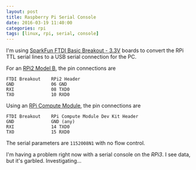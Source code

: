 ```yaml
---
layout: post
title: Raspberry Pi Serial Console
date: 2016-03-19 11:40:00
categories: rpi
tags: [linux, rpi, serial, console]
---
```


I'm using [SparkFun FTDI Basic Breakout - 3.3V][sparkfun-ftdi-basic] boards to convert the RPi TTL serial lines to a USB serial connection for the PC.

For an [RPi2 Model B][rpi2-b], the pin connections are

    FTDI Breakout    RPi2 Header
    GND              06 GND
    RXI              08 TXD0
    TXO              10 RXD0

Using an [RPi Compute Module][rpi-compute], the pin connections are

	FTDI Breakout    RPi Compute Module Dev Kit Header
	GND              GND (any)
    RXI              14 TXD0
    TXO              15 RXD0

    
The serial parameters are `1152008N1` with no flow control.

I'm having a problem right now with a serial console on the *RPi3*. I see data, but it's garbled. Investigating...

[sparkfun-ftdi-basic]: https://www.sparkfun.com/products/9873
[rpi-compute]: https://www.raspberrypi.org/products/compute-module/
[rpi2-b]: https://www.raspberrypi.org/products/raspberry-pi-2-model-b/